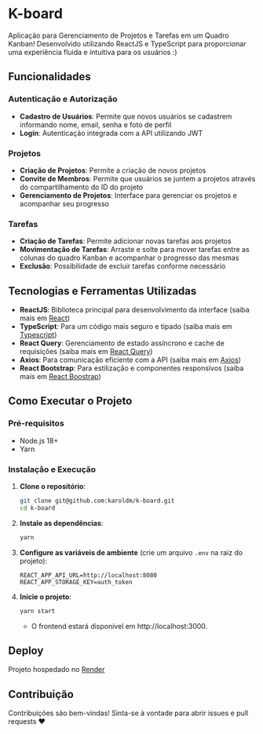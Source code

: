 # K-board 

Aplicação para Gerenciamento de Projetos e Tarefas em um Quadro Kanban! Desenvolvido utilizando ReactJS e TypeScript para proporcionar uma experiência fluida e intuitiva para os usuários :)

## Funcionalidades

### Autenticação e Autorização
- **Cadastro de Usuários**: Permite que novos usuários se cadastrem informando nome, email, senha e foto de perfil
- **Login**: Autenticação integrada com a API utilizando JWT

### Projetos
- **Criação de Projetos**: Permite a criação de novos projetos
- **Convite de Membros**: Permite que usuários se juntem a projetos através do compartilhamento do ID do projeto
- **Gerenciamento de Projetos**: Interface para gerenciar os projetos e acompanhar seu progresso

### Tarefas
- **Criação de Tarefas**: Permite adicionar novas tarefas aos projetos
- **Movimentação de Tarefas**: Arraste e solte para mover tarefas entre as colunas do quadro Kanban e acompanhar o progresso das mesmas
- **Exclusão**: Possibilidade de excluir tarefas conforme necessário

## Tecnologias e Ferramentas Utilizadas

- **ReactJS**: Biblioteca principal para desenvolvimento da interface (saiba mais em [React](https://react.dev/))
- **TypeScript**: Para um código mais seguro e tipado (saiba mais em [Typescript](https://www.typescriptlang.org/))
- **React Query**: Gerenciamento de estado assíncrono e cache de requisições (saiba mais em [React Query](https://tanstack.com/query/latest))
- **Axios**: Para comunicação eficiente com a API (saiba mais em [Axios](https://axios-http.com/ptbr/docs/intro))
- **React Bootstrap**: Para estilização e componentes responsivos (saiba mais em [React Boostrap](https://react-bootstrap.netlify.app/))

## Como Executar o Projeto

### Pré-requisitos
- Node.js 18+
- Yarn

### Instalação e Execução

1. **Clone o repositório**:
   ```bash
   git clone git@github.com:karoldm/k-board.git
   cd k-board
   ```

2. **Instale as dependências**:
   ```bash
   yarn
   ```

3. **Configure as variáveis de ambiente** (crie um arquivo `.env` na raiz do projeto):
   ```env
   REACT_APP_API_URL=http://localhost:8080
   REACT_APP_STORAGE_KEY=auth_token
   ```

4. **Inicie o projeto**:
   ```bash
   yarn start
   ```
   - O frontend estará disponível em http://localhost:3000.

## Deploy
Projeto hospedado no [Render](https://render.com/)

## Contribuição
Contribuições são bem-vindas! Sinta-se à vontade para abrir issues e pull requests ❤️

